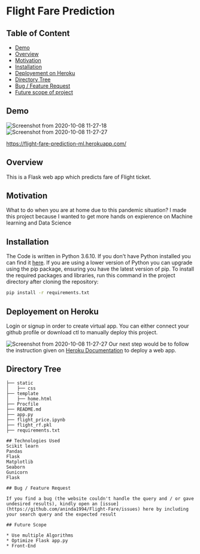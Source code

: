 # Flight Fare Prediction

## Table of Content
  * [Demo](#demo)
  * [Overview](#overview)
  * [Motivation](#motivation)
  * [Installation](#installation)
  * [Deployement on Heroku](#deployement-on-heroku)
  * [Directory Tree](#directory-tree)
  * [Bug / Feature Request](#bug---feature-request)
  * [Future scope of project](#future-scope)
  
## Demo
![Screenshot from 2020-10-08 11-27-18](https://user-images.githubusercontent.com/68215691/95422549-21e20080-095d-11eb-97e3-bbf5c103d00b.png)
![Screenshot from 2020-10-08 11-27-27](https://user-images.githubusercontent.com/68215691/95422622-463ddd00-095d-11eb-85ee-b40b41971114.png)

https://flight-fare-prediction-ml.herokuapp.com/

## Overview
This is a Flask web app which predicts fare of Flight ticket.

## Motivation
What to do when you are at home due to this pandemic situation? I made this project because I wanted to get more hands on expierence on Machine learning and Data Science

## Installation
The Code is written in Python 3.6.10. If you don't have Python installed you can find it [here](https://www.python.org/downloads/). If you are using a lower version of Python you can upgrade using the pip package, ensuring you have the latest version of pip. To install the required packages and libraries, run this command in the project directory after cloning the repository:
```bash
pip install -r requirements.txt
```
## Deployement on Heroku
Login or signup in order to create virtual app. You can either connect your github profile or download ctl to manually deploy this project.

![Screenshot from 2020-10-08 11-27-27](https://user-images.githubusercontent.com/68215691/95422622-463ddd00-095d-11eb-85ee-b40b41971114.png)
Our next step would be to follow the instruction given on [Heroku Documentation](https://devcenter.heroku.com/articles/getting-started-with-python) to deploy a web app.

## Directory Tree 
```
├── static 
│   ├── css
├── template
│   ├── home.html
├── Procfile
├── README.md
├── app.py
├── flight_price.ipynb
├── flight_rf.pkl
├── requirements.txt

## Technologies Used
Scikit learn
Pandas
Flask
Matplotlib
Seaborn
Gunicorn
Flask

## Bug / Feature Request

If you find a bug (the website couldn't handle the query and / or gave undesired results), kindly open an [issue](https://github.com/aninda1994/Flight-Fare/issues) here by including your search query and the expected result

## Future Scope

* Use multiple Algorithms
* Optimize Flask app.py
* Front-End 

